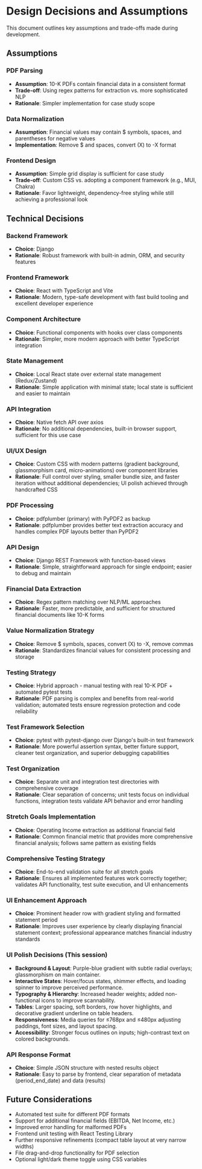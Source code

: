 # Design Decisions and Assumptions

This document outlines key assumptions and trade-offs made during development.

## Assumptions

### PDF Parsing
- **Assumption**: 10-K PDFs contain financial data in a consistent format
- **Trade-off**: Using regex patterns for extraction vs. more sophisticated NLP
- **Rationale**: Simpler implementation for case study scope

### Data Normalization
- **Assumption**: Financial values may contain $ symbols, spaces, and parentheses for negative values
- **Implementation**: Remove $ and spaces, convert (X) to -X format

### Frontend Design
- **Assumption**: Simple grid display is sufficient for case study
- **Trade-off**: Custom CSS vs. adopting a component framework (e.g., MUI, Chakra)
- **Rationale**: Favor lightweight, dependency-free styling while still achieving a professional look

## Technical Decisions

### Backend Framework
- **Choice**: Django
- **Rationale**: Robust framework with built-in admin, ORM, and security features

### Frontend Framework
- **Choice**: React with TypeScript and Vite
- **Rationale**: Modern, type-safe development with fast build tooling and excellent developer experience

### Component Architecture
- **Choice**: Functional components with hooks over class components
- **Rationale**: Simpler, more modern approach with better TypeScript integration

### State Management
- **Choice**: Local React state over external state management (Redux/Zustand)
- **Rationale**: Simple application with minimal state; local state is sufficient and easier to maintain

### API Integration
- **Choice**: Native fetch API over axios
- **Rationale**: No additional dependencies, built-in browser support, sufficient for this use case

### UI/UX Design
- **Choice**: Custom CSS with modern patterns (gradient background, glassmorphism card, micro-animations) over component libraries
- **Rationale**: Full control over styling, smaller bundle size, and faster iteration without additional dependencies; UI polish achieved through handcrafted CSS

### PDF Processing
- **Choice**: pdfplumber (primary) with PyPDF2 as backup
- **Rationale**: pdfplumber provides better text extraction accuracy and handles complex PDF layouts better than PyPDF2

### API Design
- **Choice**: Django REST Framework with function-based views
- **Rationale**: Simple, straightforward approach for single endpoint; easier to debug and maintain

### Financial Data Extraction
- **Choice**: Regex pattern matching over NLP/ML approaches
- **Rationale**: Faster, more predictable, and sufficient for structured financial documents like 10-K forms

### Value Normalization Strategy
- **Choice**: Remove $ symbols, spaces, convert (X) to -X, remove commas
- **Rationale**: Standardizes financial values for consistent processing and storage

### Testing Strategy
- **Choice**: Hybrid approach - manual testing with real 10-K PDF + automated pytest tests
- **Rationale**: PDF parsing is complex and benefits from real-world validation; automated tests ensure regression protection and code reliability

### Test Framework Selection
- **Choice**: pytest with pytest-django over Django's built-in test framework
- **Rationale**: More powerful assertion syntax, better fixture support, cleaner test organization, and superior debugging capabilities

### Test Organization
- **Choice**: Separate unit and integration test directories with comprehensive coverage
- **Rationale**: Clear separation of concerns; unit tests focus on individual functions, integration tests validate API behavior and error handling

### Stretch Goals Implementation
- **Choice**: Operating Income extraction as additional financial field
- **Rationale**: Common financial metric that provides more comprehensive financial analysis; follows same pattern as existing fields

### Comprehensive Testing Strategy
- **Choice**: End-to-end validation suite for all stretch goals
- **Rationale**: Ensures all implemented features work correctly together; validates API functionality, test suite execution, and UI enhancements

### UI Enhancement Approach
- **Choice**: Prominent header row with gradient styling and formatted statement period
- **Rationale**: Improves user experience by clearly displaying financial statement context; professional appearance matches financial industry standards

### UI Polish Decisions (This session)
- **Background & Layout**: Purple-blue gradient with subtle radial overlays; glassmorphism on main container.
- **Interactive States**: Hover/focus states, shimmer effects, and loading spinner to improve perceived performance.
- **Typography & Hierarchy**: Increased header weights; added non-functional icons to improve scannability.
- **Tables**: Larger spacing, soft borders, row hover highlights, and decorative gradient underline on table headers.
- **Responsiveness**: Media queries for ≤768px and ≤480px adjusting paddings, font sizes, and layout spacing.
- **Accessibility**: Stronger focus outlines on inputs; high-contrast text on colored backgrounds.

### API Response Format
- **Choice**: Simple JSON structure with nested results object
- **Rationale**: Easy to parse by frontend, clear separation of metadata (period_end_date) and data (results)

## Future Considerations

- Automated test suite for different PDF formats
- Support for additional financial fields (EBITDA, Net Income, etc.)
- Improved error handling for malformed PDFs
- Frontend unit testing with React Testing Library
- Further responsive refinements (compact table layout at very narrow widths)
- File drag-and-drop functionality for PDF selection
- Optional light/dark theme toggle using CSS variables
